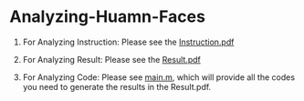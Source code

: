# Analyzing-Huamn-Faces
1. For Analyzing Instruction:
Please see the [Instruction.pdf](https://github.com/bruce0715/Analyzing-Huamn-Faces/blob/master/Instruction.pdf)

2. For Analyzing Result:
Please see the [Result.pdf](https://github.com/bruce0715/Analyzing-Huamn-Faces/blob/master/Report.pdf)

3. For Analyzing Code:
Please see [main.m](https://github.com/bruce0715/Analyzing-Huamn-Faces/blob/master/main.m), which will provide all the codes you need to generate the results in the Result.pdf.
